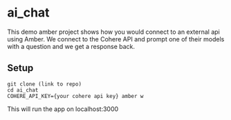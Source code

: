 # ai_chat

This demo amber project shows how you would connect to an external api using Amber. We connect to the Cohere API and prompt one of their models with a question and we get a response back.

## Setup

```
git clone (link to repo)
cd ai_chat
COHERE_API_KEY={your cohere api key} amber w
```

This will run the app on localhost:3000
